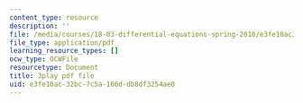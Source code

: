 ```yaml
---
content_type: resource
description: ''
file: /media/courses/18-03-differential-equations-spring-2010/e3fe10ac32bc7c5a166ddb8df3254ae0_hEtWqTPPXuc.pdf
file_type: application/pdf
learning_resource_types: []
ocw_type: OCWFile
resourcetype: Document
title: 3play pdf file
uid: e3fe10ac-32bc-7c5a-166d-db8df3254ae0
---
```

